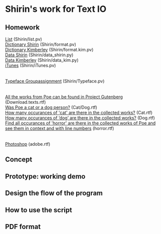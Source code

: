 # Shirin's work for Text IO 

## Homework
[List]() (Shirin/list.pv)<br>
[Dictionary Shirin](Shirin/format.pv) (Shirin/format.pv)<br>
[Dictionary Kimberley]() (Shirin/format.kim.pv)<br>
[Data Shirin]() (Shirin/data_shirin.py)<br>
[Data Kimberley]() (Shirin/data_kim.py)<br>
[iTunes]() (Shirin/iTunes.pv)<br>
<br><br>
[Typeface Groupassignment]() (Shirin/Typeface.pv)<br>
<br><br>
[All the works from Poe can be found in Project Gutenberg]() (Download.texts.rtf)<br>
[Was Poe a cat or a dog person?]() (Cat/Dog.rtf)<br>
[How many occurances of 'cat' are there in the collected works?]() (Cat.rtf)<br>
[How many occurances of ‘dog’ are there in the collected works?]() (Dog.rtf)<br>
[Find all occurances of 'horror' are there in the collected works of Poe and see them in context and with line numbers]() (horror.rtf)<br>
<br><br>
[Photoshop]() (adobe.rtf)<br>





## Concept

## Prototype: working demo

## Design the flow of the program

## How to use the script

## PDF format 
			
